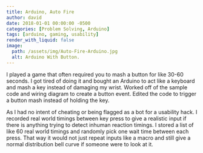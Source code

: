 ```yaml
---
title: Arduino, Auto Fire
author: david
date: 2018-01-01 00:00:00 -0500
categories: [Problem Solving, Arduino]
tags: [arduino, gaming, usability]
render_with_liquid: false
image:
  path: /assets/img/Auto-Fire-Arduino.jpg
  alt: Arduino With Button.
---
```


I played a game that often required you to mash a button for like 30-60 seconds. I got tired of doing it and bought an Arduino to act like a keyboard and mash a key instead of damaging my wrist. Worked off of the sample code and wiring diagram to create a button event. Edited the code to trigger a button mash instead of holding the key.

As I had no intent of cheating or being flagged as a bot for a usability hack. I recorded real world timings between key press to give a realistic input if there is anything trying to detect inhuman reaction timings. I stored a list of like 60 real world timings and randomly pick one wait time between each press. That way it would not just repeat inputs like a macro and still give a normal distribution bell curve if someone were to look at it.
